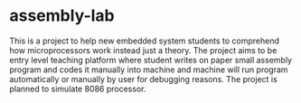 # assembly-lab
This is a project to help new embedded system students to comprehend how microprocessors work instead just a theory. The project aims to be entry level teaching platform where student writes on paper small assembly program and codes it manually into machine and machine will run program automatically or manually by user for debugging reasons. The project is planned to simulate 8086 processor.
